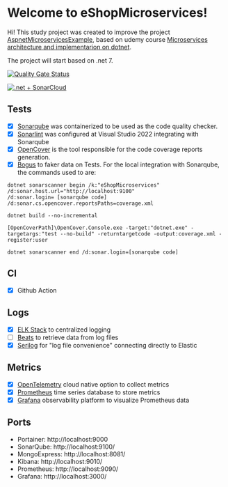 # Welcome to eShopMicroservices!
Hi! This study project was created to improve the project [AspnetMicroservicesExample](https://github.com/DouglasFugita/AspnetMicroservicesExample/), based on udemy course [Microservices architecture and implementarion on dotnet](https://www.udemy.com/course/microservices-architecture-and-implementation-on-dotnet/).

The project will start based on .net 7.

[![Quality Gate Status](https://sonarcloud.io/api/project_badges/measure?project=DouglasFugita_eShopMicroservices&metric=alert_status)](https://sonarcloud.io/summary/new_code?id=DouglasFugita_eShopMicroservices)

[![.net + SonarCloud](https://github.com/DouglasFugita/eShopMicroservices/actions/workflows/main.yml/badge.svg)](https://github.com/DouglasFugita/eShopMicroservices/actions/workflows/main.yml)

## Tests
- [x] [Sonarqube](https://www.sonarsource.com/products/sonarqube/downloads/) was containerized to be used as the code quality checker.
- [x] [Sonarlint](https://www.sonarsource.com/products/sonarlint/) was configured at Visual Studio 2022 integrating with Sonarqube
- [x] [OpenCover](https://github.com/OpenCover/opencoverCode) is the tool responsible for the code coverage reports generation.
- [x] [Bogus](https://github.com/bchavez/Bogus) to faker data on Tests.
For the local integration with Sonarqube, the commands used to are:
```
dotnet sonarscanner begin /k:"eShopMicroservices"
/d:sonar.host.url="http://localhost:9100" 
/d:sonar.login= [sonarqube code]
/d:sonar.cs.opencover.reportsPaths=coverage.xml 
 
dotnet build --no-incremental
 
[OpenCoverPath]\OpenCover.Console.exe -target:"dotnet.exe" -targetargs:"test --no-build" -returntargetcode -output:coverage.xml -register:user

dotnet sonarscanner end /d:sonar.login=[sonarqube code]
```
## CI
- [x] Github Action

## Logs
- [x] [ELK Stack](https://www.elastic.co/pt/elastic-stack/) to centralized logging
- [ ] [Beats](https://www.elastic.co/pt/beats/) to retrieve data from log files
- [x] [Serilog](https://serilog.net/) for "log file convenience" connecting directly to Elastic

## Metrics
- [x] [OpenTelemetry](https://opentelemetry.io/) cloud native option to collect metrics
- [x] [Prometheus](https://prometheus.io/) time series database to store metrics
- [x] [Grafana](https://grafana.com/) observability platform to visualize Prometheus data

## Ports
- Portainer: http://localhost:9000
- SonarQube: http://localhost:9100/
- MongoExpress: http://localhost:8081/
- Kibana: http://localhost:9010/
- Prometheus: http://localhost:9090/
- Grafana: http://localhost:3000/
